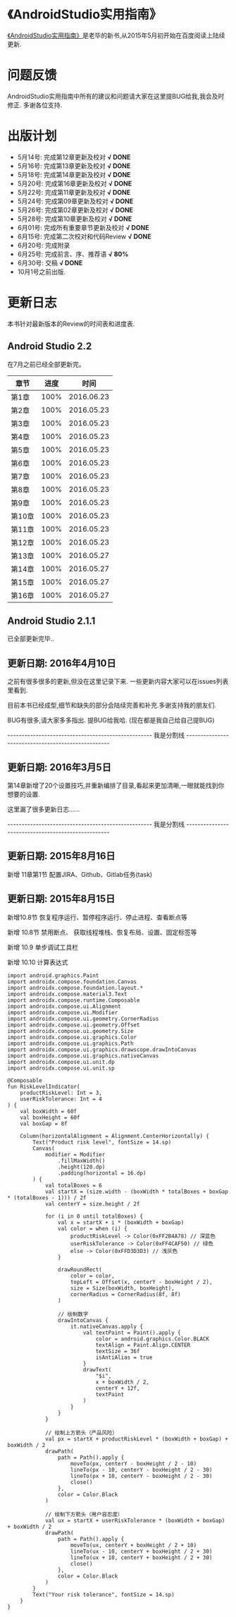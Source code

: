 
# 《AndroidStudio实用指南》

[《AndroidStudio实用指南》](http://yuedu.baidu.com/ebook/31beb61a9b6648d7c1c746e8)是老毕的新书,从2015年5月初开始在百度阅读上陆续更新.

# 问题反馈

AndroidStudio实用指南中所有的建议和问题请大家在这里提BUG给我,我会及时修正. 多谢各位支持.

# 出版计划

- 5月14号: 完成第12章更新及校对  **√ DONE**
- 5月16号: 完成第13章更新及校对  **√ DONE**
- 5月18号: 完成第14章更新及校对 **√ DONE**
- 5月20号: 完成第16章更新及校对 **√ DONE**
- 5月22号: 完成第11章更新及校对 **√ DONE**
- 5月24号: 完成第09章更新及校对 **√ DONE**
- 5月26号: 完成第02章更新及校对 **√ DONE**
- 5月28号: 完成第10章更新及校对 **√ DONE**
- 6月01号: 完成所有重要章节更新及校对 **√ DONE**
- 6月15号: 完成第二次校对和代码Review **√ DONE**
- 6月20号: 完成附录
- 6月25号: 完成前言、序、推荐语 **√ 80%**
- 6月30号: 交稿 **√ DONE**
- 10月1号之前出版.


# 更新日志

本书针对最新版本的Review的时间表和进度表.

## **Android Studio 2.2**
在7月之前已经全部更新完。

| 章节   | 进度   | 时间         |
| ---- | ---- | ---------- |
| 第1章  | 100% | 2016.06.23 |
| 第2章  | 100% | 2016.05.23 |
| 第3章  |  100% | 2016.05.23 |
| 第4章  | 100% | 2016.05.23 |
| 第5章  |    100% | 2016.05.23 |
| 第6章  |  100% | 2016.05.23 |
| 第7章  |   100% | 2016.05.23 |
| 第8章  |   100% | 2016.05.23 |
| 第9章  |  100% | 2016.05.23 |
| 第10章 |  100% | 2016.05.23 |
| 第11章 | 100% | 2016.05.23 |
| 第12章 |  100% | 2016.05.23 |
| 第13章 | 100% | 2016.05.27 |
| 第14章 | 100% | 2016.05.27 |
| 第15章 | 100% | 2016.05.27 |
| 第16章 | 100% | 2016.05.27 |

## **Android Studio 2.1.1**

已全部更新完毕..



## 更新日期: 2016年4月10日

之前有很多很多的更新,但没在这里记录下来. 一些更新内容大家可以在issues列表里看到.

目前本书已经成型,细节和缺失的部分会陆续完善和补充.多谢支持我的朋友们.

BUG有很多,请大家多多指出. 提BUG给我哈. (现在都是我自己给自己提BUG)

--------------------------------------------------- 我是分割线 --------------------------------------------------- 

## 更新日期: 2016年3月5日

第14章新增了20个设置技巧,并重新编排了目录,看起来更加清晰,一眼就能找到你想要的设置.

这里漏了很多更新日志......

--------------------------------------------------- 我是分割线 --------------------------------------------------- 

## 更新日期: 2015年8月16日

新增 11章第1节 配置JIRA、Github、Gitlab任务(task)

## 更新日期: 2015年8月15日

新增10.8节 恢复程序运行、暂停程序运行、停止进程、查看断点等

新增 10.8节 禁用断点、 获取线程堆栈、恢复布局、设置、固定标签等

新增 10.9 单步调试工具栏

新增 10.10 计算表达式
```
import android.graphics.Paint
import androidx.compose.foundation.Canvas
import androidx.compose.foundation.layout.*
import androidx.compose.material3.Text
import androidx.compose.runtime.Composable
import androidx.compose.ui.Alignment
import androidx.compose.ui.Modifier
import androidx.compose.ui.geometry.CornerRadius
import androidx.compose.ui.geometry.Offset
import androidx.compose.ui.geometry.Size
import androidx.compose.ui.graphics.Color
import androidx.compose.ui.graphics.Path
import androidx.compose.ui.graphics.drawscope.drawIntoCanvas
import androidx.compose.ui.graphics.nativeCanvas
import androidx.compose.ui.unit.dp
import androidx.compose.ui.unit.sp

@Composable
fun RiskLevelIndicator(
    productRiskLevel: Int = 3,
    userRiskTolerance: Int = 4
) {
    val boxWidth = 60f
    val boxHeight = 60f
    val boxGap = 8f

    Column(horizontalAlignment = Alignment.CenterHorizontally) {
        Text("Product risk level", fontSize = 14.sp)
        Canvas(
            modifier = Modifier
                .fillMaxWidth()
                .height(120.dp)
                .padding(horizontal = 16.dp)
        ) {
            val totalBoxes = 6
            val startX = (size.width - (boxWidth * totalBoxes + boxGap * (totalBoxes - 1))) / 2f
            val centerY = size.height / 2f

            for (i in 0 until totalBoxes) {
                val x = startX + i * (boxWidth + boxGap)
                val color = when (i) {
                    productRiskLevel -> Color(0xFF2B4A78) // 深蓝色
                    userRiskTolerance -> Color(0xFF4CAF50) // 绿色
                    else -> Color(0xFFD3D3D3) // 浅灰色
                }

                drawRoundRect(
                    color = color,
                    topLeft = Offset(x, centerY - boxHeight / 2),
                    size = Size(boxWidth, boxHeight),
                    cornerRadius = CornerRadius(8f, 8f)
                )

                // 绘制数字
                drawIntoCanvas {
                    it.nativeCanvas.apply {
                        val textPaint = Paint().apply {
                            color = android.graphics.Color.BLACK
                            textAlign = Paint.Align.CENTER
                            textSize = 36f
                            isAntiAlias = true
                        }
                        drawText(
                            "$i",
                            x + boxWidth / 2,
                            centerY + 12f,
                            textPaint
                        )
                    }
                }
            }

            // 绘制上方箭头（产品风险）
            val px = startX + productRiskLevel * (boxWidth + boxGap) + boxWidth / 2
            drawPath(
                path = Path().apply {
                    moveTo(px, centerY - boxHeight / 2 - 10)
                    lineTo(px - 10, centerY - boxHeight / 2 - 30)
                    lineTo(px + 10, centerY - boxHeight / 2 - 30)
                    close()
                },
                color = Color.Black
            )

            // 绘制下方箭头（用户容忍度）
            val ux = startX + userRiskTolerance * (boxWidth + boxGap) + boxWidth / 2
            drawPath(
                path = Path().apply {
                    moveTo(ux, centerY + boxHeight / 2 + 10)
                    lineTo(ux - 10, centerY + boxHeight / 2 + 30)
                    lineTo(ux + 10, centerY + boxHeight / 2 + 30)
                    close()
                },
                color = Color.Black
            )
        }
        Text("Your risk tolerance", fontSize = 14.sp)
    }
}

```
